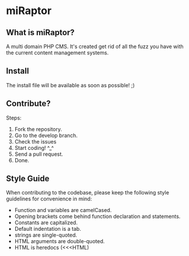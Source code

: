 miRaptor
===

What is miRaptor?
---
A multi domain PHP CMS. It's created get rid of all the fuzz you have with the current content management systems.

Install
---
The install file will be available as soon as possible! ;)

Contribute?
---
Steps:
1) Fork the repository.
2) Go to the develop branch.
3) Check the issues
4) Start coding! ^_^
5) Send a pull request.
6) Done.

Style Guide
---
When contributing to the codebase, please keep the following style guidelines for convenience in mind:
- Function and variables are camelCased.
- Opening brackets come behind function declaration and statements.
- Constants are capitalized.
- Default indentation is a tab.
- strings are single-quoted.
- HTML arguments are double-quoted.
- HTML is heredocs (<<<HTML)